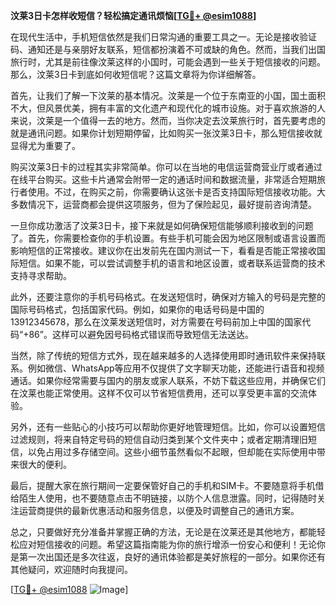 **汶莱3日卡怎样收短信？轻松搞定通讯烦恼[[TG💪+ @esim1088](https://t.me/s/esim1088)]**

在现代生活中，手机短信依然是我们日常沟通的重要工具之一。无论是接收验证码、通知还是与亲朋好友联系，短信都扮演着不可或缺的角色。然而，当我们出国旅行时，尤其是前往像汶莱这样的小国时，可能会遇到一些关于短信接收的问题。那么，汶莱3日卡到底如何收短信呢？这篇文章将为你详细解答。

首先，让我们了解一下汶莱的基本情况。汶莱是一个位于东南亚的小国，国土面积不大，但风景优美，拥有丰富的文化遗产和现代化的城市设施。对于喜欢旅游的人来说，汶莱是一个值得一去的地方。然而，当你决定去汶莱旅行时，首先要考虑的就是通讯问题。如果你计划短期停留，比如购买一张汶莱3日卡，那么短信接收就显得尤为重要了。

购买汶莱3日卡的过程其实非常简单。你可以在当地的电信运营商营业厅或者通过在线平台购买。这些卡片通常会附带一定的通话时间和数据流量，非常适合短期旅行者使用。不过，在购买之前，你需要确认这张卡是否支持国际短信接收功能。大多数情况下，运营商都会提供这项服务，但为了保险起见，最好提前咨询清楚。

一旦你成功激活了汶莱3日卡，接下来就是如何确保短信能够顺利接收到的问题了。首先，你需要检查你的手机设置。有些手机可能会因为地区限制或语言设置而影响短信的正常接收。建议你在出发前先在国内测试一下，看看是否能正常接收国际短信。如果不能，可以尝试调整手机的语言和地区设置，或者联系运营商的技术支持寻求帮助。

此外，还要注意你的手机号码格式。在发送短信时，确保对方输入的号码是完整的国际号码格式，包括国家代码。例如，如果你的电话号码是中国的13912345678，那么在汶莱发送短信时，对方需要在号码前加上中国的国家代码“+86”。这样可以避免因号码格式错误而导致短信无法送达。

当然，除了传统的短信方式外，现在越来越多的人选择使用即时通讯软件来保持联系。例如微信、WhatsApp等应用不仅提供了文字聊天功能，还能进行语音和视频通话。如果你经常需要与国内的朋友或家人联系，不妨下载这些应用，并确保它们在汶莱也能正常使用。这样不仅可以节省短信费用，还可以享受更丰富的交流体验。

另外，还有一些贴心的小技巧可以帮助你更好地管理短信。比如，你可以设置短信过滤规则，将来自特定号码的短信自动归类到某个文件夹中；或者定期清理旧短信，以免占用过多存储空间。这些小细节虽然看似不起眼，但却能在实际使用中带来很大的便利。

最后，提醒大家在旅行期间一定要保管好自己的手机和SIM卡。不要随意将手机借给陌生人使用，也不要随意点击不明链接，以防个人信息泄露。同时，记得随时关注运营商提供的最新优惠活动和服务信息，以便及时调整自己的通讯方案。

总之，只要做好充分准备并掌握正确的方法，无论是在汶莱还是其他地方，都能轻松应对短信接收的问题。希望这篇指南能为你的旅行增添一份安心和便利！无论你是第一次出国还是多次往返，良好的通讯体验都是美好旅程的一部分。如果你还有其他疑问，欢迎随时向我提问。

[[TG💪+ @esim1088](https://t.me/s/esim1088) ![Image](https://i.postimg.cc/4NQfJmqS/Snipaste-2025-05-13-00-14-12.png)]